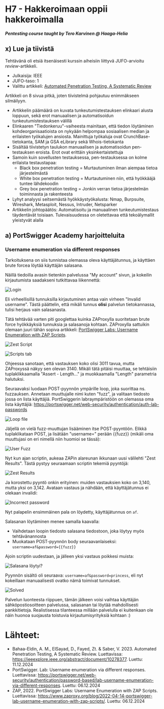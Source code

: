 # H7 - Hakkeroimaan oppii hakkeroimalla
##### Pentesting course taught by Tero Karvinen @ Haaga-Helia

## x) Lue ja tiivistä
Tehtävänä oli etsiä itsenäisesti kurssin aiheisiin liittyvä JUFO-arvioitu _review_-artikkeli.

- Julkaisija: IEEE
- JUFO-taso: 1
- Valittu artikkeli: [Automated Penetration Testing, A Systematic Review](https://ieeexplore.ieee.org/abstract/document/10278377)

Artikkeli on 8 sivua pitkä, joten tiivistelmä pohjautuu enimmäkseen silmäilyyn.
- Artikkelin päämäärä on kuvata tunkeutumistestauksen elinkaari alusta loppuun, sekä erot manuaalisen ja automatisoidun tunkeutumistestauksen välillä
- Elinkaaren "Tiedonkeruu"-vaiheesta mainitaan, että tiedon löytäminen kohdeorganisaatioista on nykyään helpompaa sosiaalisen median ja erilaisten työkalujen ansiosta. Mainittuja työkaluja ovat CrunchBase-tietokanta, SAM ja GSA eLibrary sekä Whois-tietokanta
- Sisältää tiivistetyn taulukon manuaalisen ja automatisoidun pen-testauksen eroista. Erot ovat erittäin yksinkertaistettuja
- Samoin kuin sovellusten testauksessa, pen-testauksessa on kolme erilaista testaustapaa:
  - Black box penetration testing = Murtautuminen ilman aiempaa tietoa järjestelmästä
  - White box penetration testing = Murtautuminen niin, että hyökkääjä tuntee lähdekoodin
  - Grey box penetration testing = Jonkin verran tietoa järjestelmän toiminnasta ja rakenteesta
- Lyhyt analyysi seitsemästä hyökkäystyökalusta: Nmap, Burpsuite, Wireshark, Metasploit, Nessus, Intruder, Netsparker
- Artikkelin johtopäätös: Automatisoitu ja manuaalinen tunkeutumistestaus täydentävät toisiaan. Tulevaisuudessa on oletettavaa että tekoälymallit yleistyvät alalla

## a) PortSwigger Academy harjoitteluita
###  Username enumeration via different responses

Tarkoituksena on siis tunnistaa olemassa oleva käyttäjätunnus, ja käyttäen brute forcea löytää käyttäjän salasana.

Näillä tiedoilla avasin tietenkin palvelussa "My account" sivun, ja kokeilin kirjautumista saadakseni tutkittavaa liikennettä:

![Login](https://github.com/rakkitect/penetration-testing/blob/main/reports/Kuvat/Screenshot%202024-12-06%20215818.png)

Eli virheellisillä tunnuksilla kirjautuminen antaa vain virheen "Invalid username". Tästä päättelin, että mikäli tunnus **olisi** palvelun tietokannassa, tulisi herjaus vain salasanasta.

Tätä tehtävää varten piti googlettaa kuinka ZAProxylla suoritetaan brute force hyökkäyksiä tunnuksia ja salasanoja kohtaan. ZAProxylla sattuikin olemaan juuri tähän sopiva artikkeli: [PortSwigger Labs: Username Enumeration with ZAP Scripts](https://www.zaproxy.org/blog/2022-04-14-portswigger-lab-username-enumeration-with-zap-scripts/).

![Zest Script](https://github.com/rakkitect/penetration-testing/blob/main/reports/Kuvat/Screenshot%202024-12-06%20220658.png)

![Scripts tab](https://github.com/rakkitect/penetration-testing/blob/main/reports/Kuvat/Screenshot%202024-12-06%20220836.png)

Ohjeessa sanotaan, että vastauksen koko olisi 3011 tavua, mutta ZAProxyssä näkyy sen olevan 3140. Mikäli tätä pitäisi muuttaa, se tehtäisiin tuplaklikkaamalla "Assert - Length..." ja muokkaamalla "Length" parametria halutuksi.

Seuraavaksi luodaan POST-pyynnön ympärille loop, joka suorittaa ns. fuzzauksen. Annetaan muuttujalle nimi kuten "fuzz", ja valitaan tiedosto jossa on lista käyttäjiä. PortSwiggerin labraympäristöön on olemassa oma lista käyttäjiä: https://portswigger.net/web-security/authentication/auth-lab-passwords

![Loop file](https://github.com/rakkitect/penetration-testing/blob/main/reports/Kuvat/Screenshot%202024-12-06%20221324.png)

Jäljellä on vielä fuzz-muuttujan lisääminen itse POST-pyyntöön. Elikkä tuplaklikataan POST, ja lisätään "username=" perään {{fuzz}} (mikäli oma muuttujasi on eri nimellä niin huomioi se tässä):

![User Fuzz](https://github.com/rakkitect/penetration-testing/blob/main/reports/Kuvat/Screenshot%202024-12-06%20221746.png)

Nyt kun ajan scriptin, aukeaa ZAPin alareunan ikkunaan uusi välilehti "Zest Results". Tästä pystyy seuraamaan scriptin tekemiä pyyntöjä:

![Zest Results](https://github.com/rakkitect/penetration-testing/blob/main/reports/Kuvat/Screenshot%202024-12-06%20222239.png)

Ja korostettu pyyntö onkin erityinen: muiden vastauksien koko on 3,140, mutta yksi on 3,142. Avataan vastaus ja nähdään, että käyttäjätunnus ei olekaan invalidi:

![Incorrect password](https://github.com/rakkitect/penetration-testing/blob/main/reports/Kuvat/Screenshot%202024-12-06%20222336.png)

Nyt palapelin ensimmäinen pala on löydetty, käyttäjätunnus on ```af```.

Salasanan löytäminen menee samalla kaavalla:
- Vaihdetaan loopin tiedosto salasana tiedostoon, joka löytyy myös tehtävänannosta
- Muokataan POST-pyynnön body seuraavanlaiseksi: ```username=af&password={{fuzz}}```

Ajoin scriptin uudestaan, ja jälleen yksi vastaus poikkesi muista:

![Salasana löytyi?](https://github.com/rakkitect/penetration-testing/blob/main/reports/Kuvat/Screenshot%202024-12-06%20223851.png)

Pyynnön sisältö oli seuraava: ```username=af&password=princess```, eli nyt kokeillaan manuaalisesti ovatko nämä toimivat tunnukset.

![Solved](https://github.com/rakkitect/penetration-testing/blob/main/reports/Kuvat/Screenshot%202024-12-06%20224053.png)

Palvelun luonteesta riippuen, tämän jälkeen voisi vaihtaa käyttäjän sähköpostiosoitteen palvelussa, salasanan tai löytää mahdollisesti pankkitietoja. Realistisessa tilanteessa millään palvelulla ei kuitenkaan ole näin huonoa suojausta toistuvia kirjautumisyrityksiä kohtaan :)

# Lähteet:
- Bahaa-Eldin, A. M., ElSayad, D., Fayed, Zt. & Saber, V. 2023. Automated Penetration Testing, A Systematic Review. Luettavissa: https://ieeexplore.ieee.org/abstract/document/10278377. Luettu: 11.12.2024
- PortSwigger. Lab: Username enumeration via different responses. Luettavissa: https://portswigger.net/web-security/authentication/password-based/lab-username-enumeration-via-different-responses. Luettu: 06.12.2024
- ZAP, 2022. PortSwigger Labs: Username Enumeration with ZAP Scripts. Luettavissa: https://www.zaproxy.org/blog/2022-04-14-portswigger-lab-username-enumeration-with-zap-scripts/. Luettu: 06.12.2024
